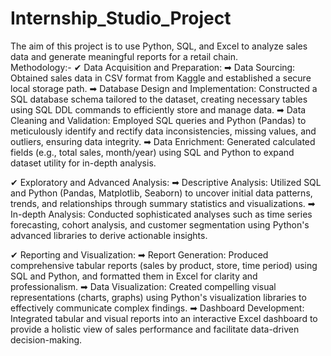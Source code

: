# Internship_Studio_Project
The aim of this project is to use Python, SQL, and Excel to analyze sales  data and generate meaningful reports for a retail chain.</br>
Methodology:- ✔ Data Acquisition and Preparation: ➡ Data Sourcing: Obtained sales data in CSV format from Kaggle and established a secure local storage path. ➡ Database Design and Implementation: Constructed a SQL database schema tailored to the dataset, creating necessary tables using SQL DDL commands to efficiently store and manage data. ➡ Data Cleaning and Validation: Employed SQL queries and Python (Pandas) to meticulously identify and rectify data inconsistencies, missing values, and outliers, ensuring data integrity. ➡ Data Enrichment: Generated calculated fields (e.g., total sales, month/year) using SQL and Python to expand dataset utility for in-depth analysis.

✔ Exploratory and Advanced Analysis: ➡ Descriptive Analysis: Utilized SQL and Python (Pandas, Matplotlib, Seaborn) to uncover initial data patterns, trends, and relationships through summary statistics and visualizations. ➡ In-depth Analysis: Conducted sophisticated analyses such as time series forecasting, cohort analysis, and customer segmentation using Python's advanced libraries to derive actionable insights.

✔ Reporting and Visualization: ➡ Report Generation: Produced comprehensive tabular reports (sales by product, store, time period) using SQL and Python, and formatted them in Excel for clarity and professionalism. ➡ Data Visualization: Created compelling visual representations (charts, graphs) using Python's visualization libraries to effectively communicate complex findings. ➡ Dashboard Development: Integrated tabular and visual reports into an interactive Excel dashboard to provide a holistic view of sales performance and facilitate data-driven decision-making.
